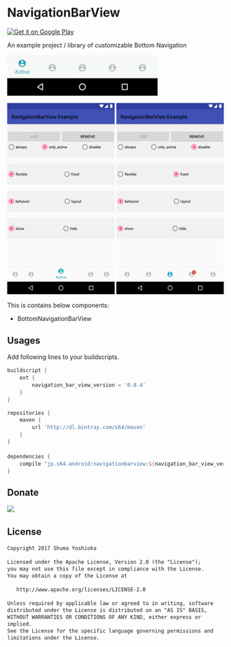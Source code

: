# NavigationBarView

<a href='https://play.google.com/store/apps/details?id=jp.s64.android.navigationbarview.example&pcampaignid=MKT-Other-global-all-co-prtnr-py-PartBadge-Mar2515-1'><img alt='Get it on Google Play' src='https://play.google.com/intl/en_us/badges/images/generic/en_badge_web_generic.png' height="60" /></a>

An example project / library of customizable Bottom Navigation

![](assets/screenrecord1.gif)

<img src="assets/screenshot1.png" width="250"/> <img src="assets/screenshot2.png" width="250"/>

This is contains below components:

- BottomNavigationBarView

## Usages

Add following lines to your buildscripts.

```groovy
buildscript {
    ext {
        navigation_bar_view_version = '0.0.4'
    }
}
```

```groovy
repositories {
    maven {
        url 'http://dl.bintray.com/s64/maven'
    }
}

dependencies {
    compile "jp.s64.android:navigationbarview:${navigation_bar_view_version}"
}
```

## Donate

<a href="https://donorbox.org/android-navigation-bar-view"><img src="https://d1iczxrky3cnb2.cloudfront.net/button-small-blue.png" /></a>

## License

```
Copyright 2017 Shuma Yoshioka

Licensed under the Apache License, Version 2.0 (the "License");
you may not use this file except in compliance with the License.
You may obtain a copy of the License at

   http://www.apache.org/licenses/LICENSE-2.0

Unless required by applicable law or agreed to in writing, software
distributed under the License is distributed on an "AS IS" BASIS,
WITHOUT WARRANTIES OR CONDITIONS OF ANY KIND, either express or implied.
See the License for the specific language governing permissions and
limitations under the License.
```
